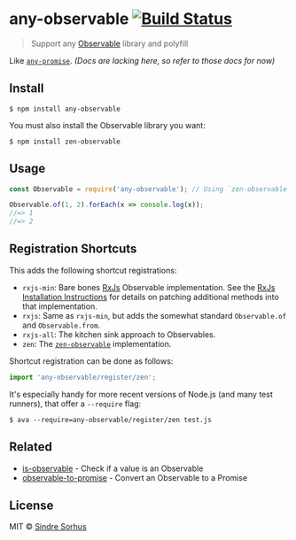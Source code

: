# any-observable [![Build Status](https://travis-ci.org/sindresorhus/any-observable.svg?branch=master)](https://travis-ci.org/sindresorhus/any-observable)

> Support any [Observable](https://github.com/zenparsing/es-observable) library and polyfill

Like [`any-promise`](https://github.com/kevinbeaty/any-promise). *(Docs are lacking here, so refer to those docs for now)*


## Install

```
$ npm install any-observable
```

You must also install the Observable library you want:

```
$ npm install zen-observable
```


## Usage

```js
const Observable = require('any-observable'); // Using `zen-observable` since it's installed

Observable.of(1, 2).forEach(x => console.log(x));
//=> 1
//=> 2
```

## Registration Shortcuts

This adds the following shortcut registrations:

- `rxjs-min`: Bare bones [RxJs](https://github.com/ReactiveX/rxjs) Observable implementation. See the [RxJs Installation Instructions](http://reactivex.io/rxjs/manual/installation.html) for details on patching additional methods into that implementation.
- `rxjs`: Same as `rxjs-min`, but adds the somewhat standard `Observable.of` and `Observable.from`.
- `rxjs-all`: The kitchen sink approach to Observables.
- `zen`: The [`zen-observable`](https://github.com/zenparsing/zen-observable) implementation.

Shortcut registration can be done as follows:

```js
import 'any-observable/register/zen';
```

It's especially handy for more recent versions of Node.js (and many test runners), that offer a `--require` flag:

```
$ ava --require=any-observable/register/zen test.js
```


## Related

- [is-observable](https://github.com/sindresorhus/is-observable) - Check if a value is an Observable
- [observable-to-promise](https://github.com/sindresorhus/observable-to-promise) - Convert an Observable to a Promise


## License

MIT © [Sindre Sorhus](https://sindresorhus.com)
